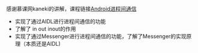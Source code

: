 感谢慕课网kaneki的讲解，课程链接[Android进程间通信]("https://www.imooc.com/learn/1195")

- 实现了通过AIDL进行进程间通信的功能
- 了解了 in out inout的作用
- 实现了通过Messenger进行进程间通信的功能，了解了Messenger的实现原理（本质还是AIDL)
